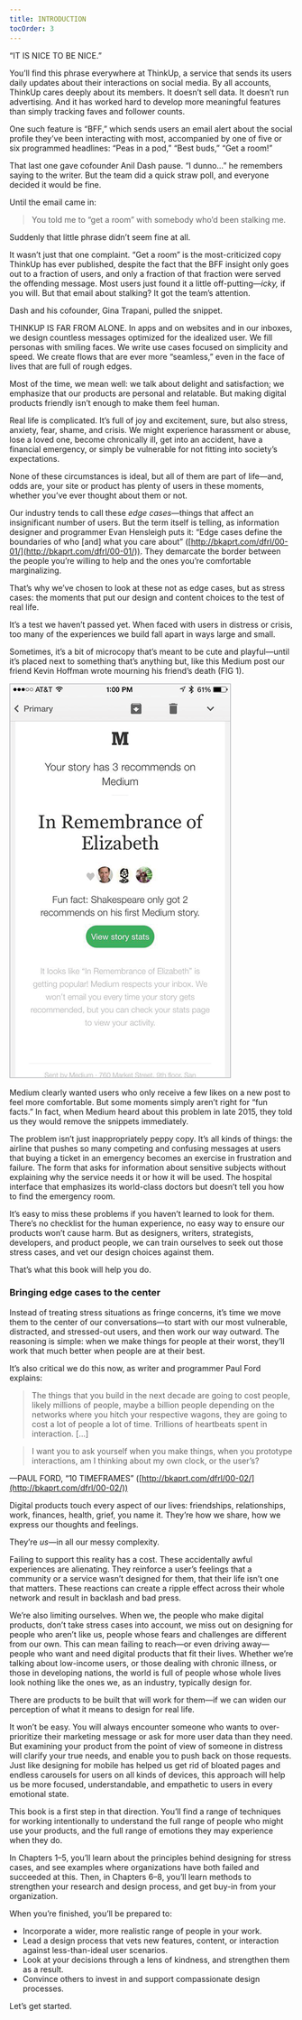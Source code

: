 ```yaml
---
title: INTRODUCTION
tocOrder: 3
---
```

“IT IS NICE TO BE NICE.”

You’ll find this phrase everywhere at ThinkUp, a service that sends its users daily updates about their interactions on social media. By all accounts, ThinkUp cares deeply about its members. It doesn’t sell data. It doesn’t run advertising. And it has worked hard to develop more meaningful features than simply tracking faves and follower counts.

One such feature is “BFF,” which sends users an email alert about the social profile they’ve been interacting with most, accompanied by one of five or six programmed headlines: “Peas in a pod,” “Best buds,” “Get a room!”

That last one gave cofounder Anil Dash pause. “I dunno…” he remembers saying to the writer. But the team did a quick straw poll, and everyone decided it would be fine.

Until the email came in:

> You told me to “get a room” with somebody who’d been stalking me.

Suddenly that little phrase didn’t seem fine at all.

It wasn’t just that one complaint. “Get a room” is the most-criticized copy ThinkUp has ever published, despite the fact that the BFF insight only goes out to a fraction of users, and only a fraction of that fraction were served the offending message. Most users just found it a little off-putting—*icky,* if you will. But that email about stalking? It got the team’s attention.

Dash and his cofounder, Gina Trapani, pulled the snippet.

THINKUP IS FAR FROM ALONE. In apps and on websites and in our inboxes, we design countless messages optimized for the idealized user. We fill personas with smiling faces. We write use cases focused on simplicity and speed. We create flows that are ever more “seamless,” even in the face of lives that are full of rough edges.

Most of the time, we mean well: we talk about delight and satisfaction; we emphasize that our products are personal and relatable. But making digital products friendly isn’t enough to make them feel human.

Real life is complicated. It’s full of joy and excitement, sure, but also stress, anxiety, fear, shame, and crisis. We might experience harassment or abuse, lose a loved one, become chronically ill, get into an accident, have a financial emergency, or simply be vulnerable for not fitting into society’s expectations.

None of these circumstances is ideal, but all of them are part of life—and, odds are, your site or product has plenty of users in these moments, whether you’ve ever thought about them or not.

Our industry tends to call these *edge cases*—things that affect an insignificant number of users. But the term itself is telling, as information designer and programmer Evan Hensleigh puts it: “Edge cases define the boundaries of who \[and\] what you care about” ([http://bkaprt.com/dfrl/00-01/](http://bkaprt.com/dfrl/00-01/)). They demarcate the border between the people you’re willing to help and the ones you’re comfortable marginalizing.

That’s why we’ve chosen to look at these not as edge cases, but as stress cases: the moments that put our design and content choices to the test of real life.

It’s a test we haven’t passed yet. When faced with users in distress or crisis, too many of the experiences we build fall apart in ways large and small.

Sometimes, it’s a bit of microcopy that’s meant to be cute and playful—until it’s placed next to something that’s anything but, like this Medium post our friend Kevin Hoffman wrote mourning his friend’s death (FIG 1).

![Figure](image/Fig0-1_Medium.png "FIG 1: Rather than feeling playful, Medium’s “fun fact” is jarring when juxtaposed with a post about a friend’s death.")

Medium clearly wanted users who only receive a few likes on a new post to feel more comfortable. But some moments simply aren’t right for “fun facts.” In fact, when Medium heard about this problem in late 2015, they told us they would remove the snippets immediately.

The problem isn’t just inappropriately peppy copy. It’s all kinds of things: the airline that pushes so many competing and confusing messages at users that buying a ticket in an emergency becomes an exercise in frustration and failure. The form that asks for information about sensitive subjects without explaining why the service needs it or how it will be used. The hospital interface that emphasizes its world-class doctors but doesn’t tell you how to find the emergency room.

It’s easy to miss these problems if you haven’t learned to look for them. There’s no checklist for the human experience, no easy way to ensure our products won’t cause harm. But as designers, writers, strategists, developers, and product people, we can train ourselves to seek out those stress cases, and vet our design choices against them.

That’s what this book will help you do.

### Bringing edge cases to the center

Instead of treating stress situations as fringe concerns, it’s time we move them to the center of our conversations—to start with our most vulnerable, distracted, and stressed-out users, and then work our way outward. The reasoning is simple: when we make things for people at their worst, they’ll work that much better when people are at their best.

It’s also critical we do this now, as writer and programmer Paul Ford explains:

> The things that you build in the next decade are going to cost people, likely millions of people, maybe a billion people depending on the networks where you hitch your respective wagons, they are going to cost a lot of people a lot of time. Trillions of heartbeats spent in interaction. \[…\]

> I want you to ask yourself when you make things, when you prototype interactions, am I thinking about my own clock, or the user’s?

—PAUL FORD, “10 TIMEFRAMES” ([http://bkaprt.com/dfrl/00-02/](http://bkaprt.com/dfrl/00-02/))

Digital products touch every aspect of our lives: friendships, relationships, work, finances, health, grief, you name it. They’re how we share, how we express our thoughts and feelings.

They’re *us*—in all our messy complexity.

Failing to support this reality has a cost. These accidentally awful experiences are alienating. They reinforce a user’s feelings that a community or a service wasn’t designed for them, that their life isn’t one that matters. These reactions can create a ripple effect across their whole network and result in backlash and bad press.

We’re also limiting ourselves. When we, the people who make digital products, don’t take stress cases into account, we miss out on designing for people who aren’t like us, people whose fears and challenges are different from our own. This can mean failing to reach—or even driving away—people who want and need digital products that fit their lives. Whether we’re talking about low-income users, or those dealing with chronic illness, or those in developing nations, the world is full of people whose whole lives look nothing like the ones we, as an industry, typically design for.

There are products to be built that will work for them—if we can widen our perception of what it means to design for real life.

It won’t be easy. You will always encounter someone who wants to over-prioritize their marketing message or ask for more user data than they need. But examining your product from the point of view of someone in distress will clarify your true needs, and enable you to push back on those requests. Just like designing for mobile has helped us get rid of bloated pages and endless carousels for users on all kinds of devices, this approach will help us be more focused, understandable, and empathetic to users in every emotional state.

This book is a first step in that direction. You’ll find a range of techniques for working intentionally to understand the full range of people who might use your products, and the full range of emotions they may experience when they do.

In Chapters 1–5, you’ll learn about the principles behind designing for stress cases, and see examples where organizations have both failed and succeeded at this. Then, in Chapters 6–8, you’ll learn methods to strengthen your research and design process, and get buy-in from your organization.

When you’re finished, you’ll be prepared to:

* Incorporate a wider, more realistic range of people in your work.
* Lead a design process that vets new features, content, or interaction against less-than-ideal user scenarios.
* Look at your decisions through a lens of kindness, and strengthen them as a result.
* Convince others to invest in and support compassionate design processes.

Let’s get started.
